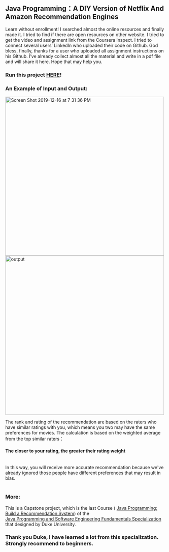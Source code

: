 ## Java Programming：A DIY Version of Netflix And Amazon Recommendation Engines
Learn without enrollment! I searched almost the online resources and finally made it. I tried to find if there are open resources on other website. I tried to get the video and assignment link from the Coursera inspect. I tried to connect several users’ LinkedIn who uploaded their code on Github. God bless, finally, thanks for a user who uploaded all assignment instructions on his Github. I’ve already collect almost all the material and write in a pdf file and will share it here. Hope that may help you. 

### Run this project [HERE](http://www.dukelearntoprogram.com/capstone/recommender.php?id=doM6ILtR7zHlFA)!
### An Example of Input and Output:
<img width="500" alt="Screen Shot 2019-12-16 at 7 31 36 PM" src="https://user-images.githubusercontent.com/30683730/70904735-0f4cb280-203d-11ea-899a-0ee831f4861a.png">
<img width="500" alt="output" src="https://user-images.githubusercontent.com/30683730/70904768-2db2ae00-203d-11ea-85a9-a1703efae612.png">

The rank and rating of the recommendation are based on the raters who have similar ratings with you, which means you two may have the same preferences for movies.
The calculation is based on the weighted average from the top similar raters：

  #### The closer to your rating, the greater their rating weight
<br/>
In this way, you will receive more accurate recommendation because we've already ignored those people have different preferences that may result in bias.<br/><br/>


### More:
This is a Capstone project, which is the last Course ( [Java Programming: Build a Recommendation System](https://www.coursera.org/learn/java-programming-design-principles?specialization=java-programming)) of the <br />
[Java Programming and Software Engineering Fundamentals Specialization](https://www.coursera.org/specializations/java-programming) that designed by Duke University.

### Thank you Duke, I have learned a lot from this specialization. Strongly recommend to beginners.
